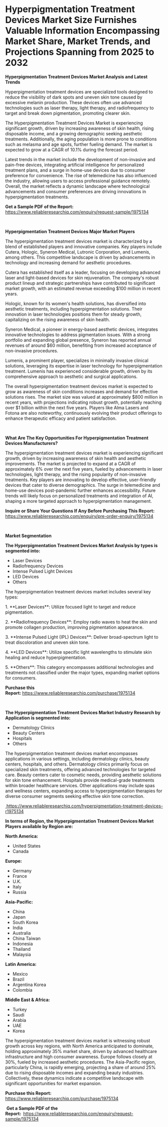 <p><h1>Hyperpigmentation Treatment Devices Market Size Furnishes Valuable Information Encompassing Market Share, Market Trends, and Projections Spanning from 2025 to 2032</h1></p><p><strong>Hyperpigmentation Treatment Devices Market Analysis and Latest Trends</strong></p>
<p><p>Hyperpigmentation treatment devices are specialized tools designed to reduce the visibility of dark spots and uneven skin tone caused by excessive melanin production. These devices often use advanced technologies such as laser therapy, light therapy, and radiofrequency to target and break down pigmentation, promoting clearer skin. </p><p>The Hyperpigmentation Treatment Devices Market is experiencing significant growth, driven by increasing awareness of skin health, rising disposable income, and a growing demographic seeking aesthetic treatments. Additionally, the aging population is more prone to conditions such as melasma and age spots, further fueling demand. The market is expected to grow at a CAGR of 10.1% during the forecast period.</p><p>Latest trends in the market include the development of non-invasive and pain-free devices, integrating artificial intelligence for personalized treatment plans, and a surge in home-use devices due to consumer preference for convenience. The rise of telemedicine has also influenced the industry, allowing users to access professional guidance remotely. Overall, the market reflects a dynamic landscape where technological advancements and consumer preferences are driving innovations in hyperpigmentation treatments.</p></p>
<p><strong>Get a Sample PDF of the Report:&nbsp;</strong> <a href="https://www.reliableresearchiq.com/enquiry/request-sample/1975134?utm_campaign=1137&utm_medium=2&utm_source=Github&utm_content=ia&utm_term=16042025&utm_id=hyperpigmentation-treatment-devices">https://www.reliableresearchiq.com/enquiry/request-sample/1975134</a></p>
<p>&nbsp;</p>
<p><strong>Hyperpigmentation Treatment Devices Major Market Players</strong></p>
<p><p>The hyperpigmentation treatment devices market is characterized by a blend of established players and innovative companies. Key players include Cutera, Hologic, Syneron Medical, Lutronic Corporation, and Lumenis, among others. This competitive landscape is driven by advancements in technology and increasing demand for aesthetic procedures.</p><p>Cutera has established itself as a leader, focusing on developing advanced laser and light-based devices for skin rejuvenation. The company's robust product lineup and strategic partnerships have contributed to significant market growth, with an estimated revenue exceeding $100 million in recent years. </p><p>Hologic, known for its women's health solutions, has diversified into aesthetic treatments, including hyperpigmentation solutions. Their innovation in laser technologies positions them for steady growth, capitalizing on the rising awareness of skin health.</p><p>Syneron Medical, a pioneer in energy-based aesthetic devices, integrates innovative technologies to address pigmentation issues. With a strong portfolio and expanding global presence, Syneron has reported annual revenues of around $60 million, benefiting from increased acceptance of non-invasive procedures.</p><p>Lumenis, a prominent player, specializes in minimally invasive clinical solutions, leveraging its expertise in laser technology for hyperpigmentation treatment. Lumenis has experienced considerable growth, driven by its comprehensive approach to aesthetic and surgical applications.</p><p>The overall hyperpigmentation treatment devices market is expected to grow as awareness of skin conditions increases and demand for effective solutions rises. The market size was valued at approximately $800 million in recent years, with projections indicating robust growth, potentially reaching over $1 billion within the next five years. Players like Alma Lasers and Fotona are also noteworthy, continuously evolving their product offerings to enhance therapeutic efficacy and patient satisfaction.</p></p>
<p>&nbsp;</p>
<p><strong>What Are The Key Opportunities For Hyperpigmentation Treatment Devices Manufacturers?</strong></p>
<p><p>The hyperpigmentation treatment devices market is experiencing significant growth, driven by increasing awareness of skin health and aesthetic improvements. The market is projected to expand at a CAGR of approximately 6% over the next five years, fueled by advancements in laser technologies, light therapy, and the rising popularity of non-invasive treatments. Key players are innovating to develop effective, user-friendly devices that cater to diverse demographics. The surge in telemedicine and home-use devices post-pandemic further enhances accessibility. Future trends will likely focus on personalized treatments and integration of AI, shaping a more targeted approach to hyperpigmentation management.</p></p>
<p><strong>Inquire or Share Your Questions If Any Before Purchasing This Report:</strong> <a href="https://www.reliableresearchiq.com/enquiry/pre-order-enquiry/1975134?utm_campaign=1137&utm_medium=2&utm_source=Github&utm_content=ia&utm_term=16042025&utm_id=hyperpigmentation-treatment-devices">https://www.reliableresearchiq.com/enquiry/pre-order-enquiry/1975134</a></p>
<p>&nbsp;</p>
<p><strong>Market Segmentation</strong></p>
<p><strong>The Hyperpigmentation Treatment Devices Market Analysis by types is segmented into:</strong></p>
<p><ul><li>Laser Devices</li><li>Radiofrequency Devices</li><li>Intense Pulsed Light Devices</li><li>LED Devices</li><li>Others</li></ul></p>
<p><p>The hyperpigmentation treatment devices market includes several key types:</p><p>1. **Laser Devices**: Utilize focused light to target and reduce pigmentation.</p><p>2. **Radiofrequency Devices**: Employ radio waves to heat the skin and promote collagen production, improving pigmentation appearance.</p><p>3. **Intense Pulsed Light (IPL) Devices**: Deliver broad-spectrum light to treat discoloration and uneven skin tone.</p><p>4. **LED Devices**: Utilize specific light wavelengths to stimulate skin healing and reduce hyperpigmentation.</p><p>5. **Others**: This category encompasses additional technologies and treatments not classified under the major types, expanding market options for consumers.</p></p>
<p><strong>Purchase this Report:&nbsp;</strong><a href="https://www.reliableresearchiq.com/purchase/1975134?utm_campaign=1137&utm_medium=2&utm_source=Github&utm_content=ia&utm_term=16042025&utm_id=hyperpigmentation-treatment-devices">https://www.reliableresearchiq.com/purchase/1975134</a></p>
<p>&nbsp;</p>
<p><strong>The Hyperpigmentation Treatment Devices Market Industry Research by Application is segmented into:</strong></p>
<p><ul><li>Dermatology Clinics</li><li>Beauty Centers</li><li>Hospitals</li><li>Others</li></ul></p>
<p><p>The hyperpigmentation treatment devices market encompasses applications in various settings, including dermatology clinics, beauty centers, hospitals, and others. Dermatology clinics primarily focus on specialized skin treatments, offering advanced technologies for targeted care. Beauty centers cater to cosmetic needs, providing aesthetic solutions for skin tone enhancement. Hospitals provide medical-grade treatments within broader healthcare services. Other applications may include spas and wellness centers, expanding access to hyperpigmentation therapies for diverse consumer segments seeking effective skin tone correction.</p></p>
<p><a href="https://www.reliableresearchiq.com/hyperpigmentation-treatment-devices-r1975134?utm_campaign=1137&utm_medium=2&utm_source=Github&utm_content=ia&utm_term=16042025&utm_id=hyperpigmentation-treatment-devices">&nbsp;https://www.reliableresearchiq.com/hyperpigmentation-treatment-devices-r1975134</a></p>
<p><strong>In terms of Region, the Hyperpigmentation Treatment Devices Market Players available by Region are:</strong></p>
<p>
    <p> <strong> North America: </strong>
        <ul>
            <li>United States</li>
            <li>Canada</li>
        </ul>
        </p> 
    <p> <strong> Europe: </strong>
        <ul>
            <li>Germany</li>
            <li>France</li>
            <li>U.K.</li>
            <li>Italy</li>
            <li>Russia</li>
        </ul>
        </p> 
    <p> <strong> Asia-Pacific: </strong>
        <ul>
            <li>China</li>
            <li>Japan</li>
            <li>South Korea</li>
            <li>India</li>
            <li>Australia</li>
            <li>China Taiwan</li>
            <li>Indonesia</li>
            <li>Thailand</li>
            <li>Malaysia</li>
        </ul>
        </p> 
    <p> <strong> Latin America: </strong>
        <ul>
            <li>Mexico</li>
            <li>Brazil</li>
            <li>Argentina Korea</li>
            <li>Colombia</li>
        </ul>
        </p> 
    <p> <strong> Middle East & Africa: </strong>
        <ul>
            <li>Turkey</li>
            <li>Saudi</li>
            <li>Arabia</li>
            <li>UAE</li>
            <li>Korea</li>
        </ul>
    </p>
    </p>
<p><p>The hyperpigmentation treatment devices market is witnessing robust growth across key regions, with North America anticipated to dominate, holding approximately 35% market share, driven by advanced healthcare infrastructure and high consumer awareness. Europe follows closely at 30%, fueled by increased aesthetic procedures. The Asia-Pacific region, particularly China, is rapidly emerging, projecting a share of around 25% due to rising disposable incomes and expanding beauty industries. Collectively, these dynamics indicate a competitive landscape with significant opportunities for market expansion.</p></p>
<p><strong>Purchase this Report: </strong><a href="https://www.reliableresearchiq.com/purchase/1975134?utm_campaign=1137&utm_medium=2&utm_source=Github&utm_content=ia&utm_term=16042025&utm_id=hyperpigmentation-treatment-devices">https://www.reliableresearchiq.com/purchase/1975134</a></p>
<p>&nbsp;<strong>Get a Sample PDF of the Report:&nbsp;&nbsp;</strong><a href="https://www.reliableresearchiq.com/enquiry/request-sample/1975134?utm_campaign=1137&utm_medium=2&utm_source=Github&utm_content=ia&utm_term=16042025&utm_id=hyperpigmentation-treatment-devices">https://www.reliableresearchiq.com/enquiry/request-sample/1975134</a></p>
<p><strong></strong></p>
<p><p></p><p></p><p></p></p>